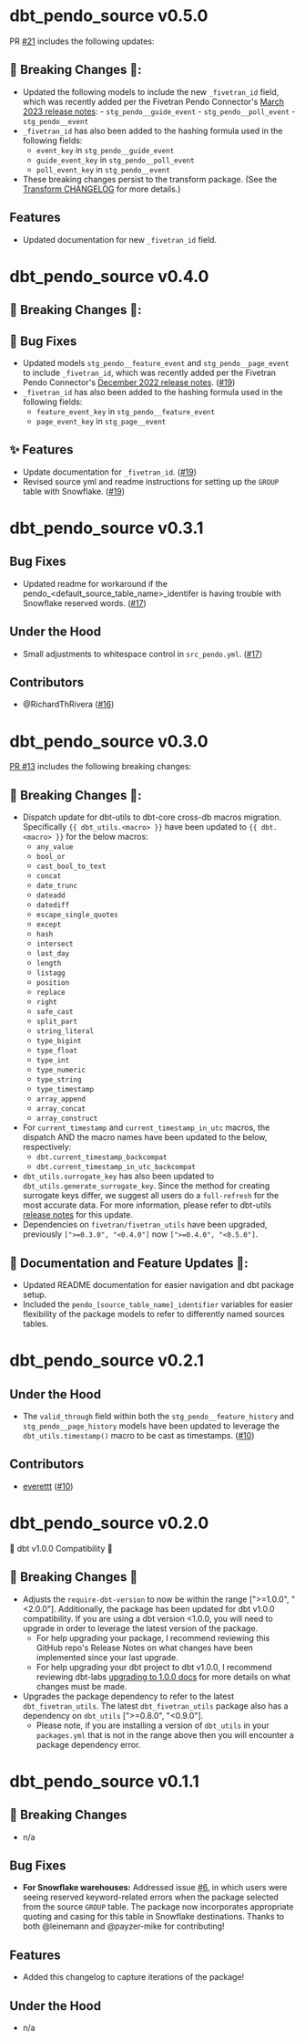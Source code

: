# dbt_pendo_source v0.5.0
PR [#21](https://github.com/fivetran/dbt_pendo_source/pull/21) includes the following updates:
## 🚨 Breaking Changes 🚨:
- Updated the following models to include the new `_fivetran_id` field, which was recently added per the Fivetran Pendo Connector's [March 2023 release notes](https://fivetran.com/docs/applications/pendo/changelog#march2023):
	  - `stg_pendo__guide_event`
	  - `stg_pendo__poll_event`
	  - `stg_pendo__event`
- `_fivetran_id` has also been added to the hashing formula used in the following fields:
  - `event_key` in `stg_pendo__guide_event`
  - `guide_event_key` in `stg_pendo__poll_event`
  - `poll_event_key` in `stg_pendo__event`
- These breaking changes persist to the transform package. (See the [Transform CHANGELOG](https://github.com/fivetran/dbt_pendo_source/blob/main/CHANGELOG.md) for more details.)

## Features
- Updated documentation for new `_fivetran_id` field.

# dbt_pendo_source v0.4.0

## 🚨 Breaking Changes 🚨:
## 🔧 Bug Fixes
- Updated models `stg_pendo__feature_event` and `stg_pendo__page_event` to include `_fivetran_id`, which was recently added per the Fivetran Pendo Connector's [December 2022 release notes](https://fivetran.com/docs/applications/pendo/changelog#december2022). ([#19](https://github.com/fivetran/dbt_pendo_source/pull/19))
- `_fivetran_id` has also been added to the hashing formula used in the following fields:
  - `feature_event_key` in `stg_pendo__feature_event`
  - `page_event_key` in `stg_page__event`

## ✨ Features
- Update documentation for `_fivetran_id`. ([#19](https://github.com/fivetran/dbt_pendo_source/pull/19))
- Revised source yml and readme instructions for setting up the `GROUP` table with Snowflake. ([#19](https://github.com/fivetran/dbt_pendo_source/pull/19))

# dbt_pendo_source v0.3.1
## Bug Fixes
- Updated readme for workaround if the pendo_<default_source_table_name>_identifer is having trouble with Snowflake reserved words. ([#17](https://github.com/fivetran/dbt_pendo_source/pull/17))
## Under the Hood
- Small adjustments to whitespace control in `src_pendo.yml`. ([#17](https://github.com/fivetran/dbt_pendo_source/pull/17))
## Contributors
- @RichardThRivera ([#16](https://github.com/fivetran/dbt_pendo_source/pull/16))

# dbt_pendo_source v0.3.0
[PR #13](https://github.com/fivetran/dbt_pendo_source/pull/13) includes the following breaking changes:
## 🚨 Breaking Changes 🚨:
- Dispatch update for dbt-utils to dbt-core cross-db macros migration. Specifically `{{ dbt_utils.<macro> }}` have been updated to `{{ dbt.<macro> }}` for the below macros:
    - `any_value`
    - `bool_or`
    - `cast_bool_to_text`
    - `concat`
    - `date_trunc`
    - `dateadd`
    - `datediff`
    - `escape_single_quotes`
    - `except`
    - `hash`
    - `intersect`
    - `last_day`
    - `length`
    - `listagg`
    - `position`
    - `replace`
    - `right`
    - `safe_cast`
    - `split_part`
    - `string_literal`
    - `type_bigint`
    - `type_float`
    - `type_int`
    - `type_numeric`
    - `type_string`
    - `type_timestamp`
    - `array_append`
    - `array_concat`
    - `array_construct`
- For `current_timestamp` and `current_timestamp_in_utc` macros, the dispatch AND the macro names have been updated to the below, respectively:
    - `dbt.current_timestamp_backcompat`
    - `dbt.current_timestamp_in_utc_backcompat`
- `dbt_utils.surrogate_key` has also been updated to `dbt_utils.generate_surrogate_key`. Since the method for creating surrogate keys differ, we suggest all users do a `full-refresh` for the most accurate data. For more information, please refer to dbt-utils [release notes](https://github.com/dbt-labs/dbt-utils/releases) for this update.
- Dependencies on `fivetran/fivetran_utils` have been upgraded, previously `[">=0.3.0", "<0.4.0"]` now `[">=0.4.0", "<0.5.0"]`.
## 🎉 Documentation and Feature Updates 🎉:
- Updated README documentation for easier navigation and dbt package setup.
- Included the `pendo_[source_table_name]_identifier` variables for easier flexibility of the package models to refer to differently named sources tables.

# dbt_pendo_source v0.2.1

## Under the Hood
- The `valid_through` field within both the `stg_pendo__feature_history` and `stg_pendo__page_history` models have been updated to leverage the `dbt_utils.timestamp()` macro to be cast as timestamps. ([#10](https://github.com/fivetran/dbt_pendo_source/pull/10))

## Contributors
- [everettt](https://github.com/everettttt?tab=overview) ([#10](https://github.com/fivetran/dbt_pendo_source/pull/10))

# dbt_pendo_source v0.2.0
🎉 dbt v1.0.0 Compatibility 🎉
## 🚨 Breaking Changes 🚨
- Adjusts the `require-dbt-version` to now be within the range [">=1.0.0", "<2.0.0"]. Additionally, the package has been updated for dbt v1.0.0 compatibility. If you are using a dbt version <1.0.0, you will need to upgrade in order to leverage the latest version of the package.
  - For help upgrading your package, I recommend reviewing this GitHub repo's Release Notes on what changes have been implemented since your last upgrade.
  - For help upgrading your dbt project to dbt v1.0.0, I recommend reviewing dbt-labs [upgrading to 1.0.0 docs](https://docs.getdbt.com/docs/guides/migration-guide/upgrading-to-1-0-0) for more details on what changes must be made.
- Upgrades the package dependency to refer to the latest `dbt_fivetran_utils`. The latest `dbt_fivetran_utils` package also has a dependency on `dbt_utils` [">=0.8.0", "<0.9.0"].
  - Please note, if you are installing a version of `dbt_utils` in your `packages.yml` that is not in the range above then you will encounter a package dependency error.

# dbt_pendo_source v0.1.1

## 🚨 Breaking Changes
- n/a

## Bug Fixes
- **For Snowflake warehouses:** Addressed issue [#6](https://github.com/fivetran/dbt_pendo/issues/6), in which users were seeing reserved keyword-related errors when the package selected from the source `GROUP` table. The package now incorporates appropriate quoting and casing for this table in Snowflake destinations. Thanks to both @leinemann and @payzer-mike for contributing! 

## Features
- Added this changelog to capture iterations of the package!

## Under the Hood
- n/a
